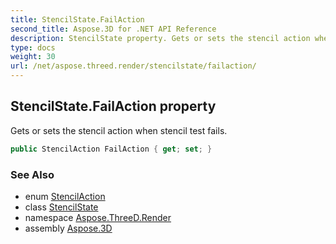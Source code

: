 ```yaml
---
title: StencilState.FailAction
second_title: Aspose.3D for .NET API Reference
description: StencilState property. Gets or sets the stencil action when stencil test fails
type: docs
weight: 30
url: /net/aspose.threed.render/stencilstate/failaction/
---
```

## StencilState.FailAction property

Gets or sets the stencil action when stencil test fails.

```csharp
public StencilAction FailAction { get; set; }
```

### See Also

* enum [StencilAction](../../stencilaction/)
* class [StencilState](../)
* namespace [Aspose.ThreeD.Render](../../stencilstate/)
* assembly [Aspose.3D](../../../)



